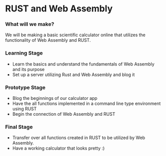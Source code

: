 # RUST and Web Assembly

### What will we make?
  We will be making a basic scientific calculator online that utilizes the functionality of Web Assembly and RUST.


### Learning Stage
- Learn the basics and understand the fundamentals of Web Assembly and its purpose
- Set up a server utilizing Rust and Web Assembly and blog it

### Prototype Stage
- Blog the beginnings of our calculator app
- Have the all functions implemented in a command line type environment using RUST
- Begin the connection of Web Assembly and RUST

### Final Stage
- Transfer over all functions created in RUST to be utilized by Web Assembly.
- Have a working calculator that looks pretty :)
